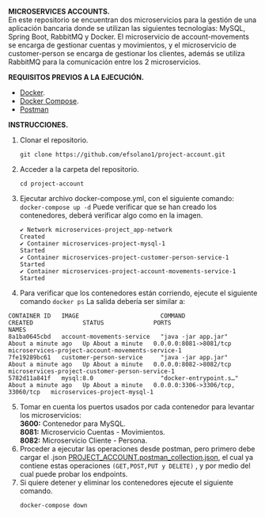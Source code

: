 **MICROSERVICES ACCOUNTS.**  
En este repositorio se encuentran dos microservicios para la gestión de una aplicación bancaria donde se utilizan las siguientes tecnologías: MySQL, Spring Boot, RabbitMQ y Docker. El microservicio de account-movements se encarga de gestionar cuentas y movimientos, y el microservicio de customer-person se encarga de gestionar los clientes, además se utiliza RabbitMQ para la comunicación entre los 2 microservicios.

**REQUISITOS PREVIOS A LA EJECUCIÓN.**

- [Docker](https://www.docker.com/).
- [Docker Compose](https://docs.docker.com/compose/).
- [Postman](https://www.postman.com/)

**INSTRUCCIONES.**
1. Clonar el repositorio.
   ```
   git clone https://github.com/efsolano1/project-account.git
   ```
3. Acceder a la carpeta del repositorio.
   ```
   cd project-account
   ```
5. Ejecutar archivo docker-compose.yml, con el siguiente comando:
  ```docker-compose up -d```
   Puede verificar que se han creado los contenedores, deberá verificar algo como en la imagen.
   ```
   ✔ Network microservices-project_app-network                    Created                                                                                                                                       
   ✔ Container microservices-project-mysql-1                      Started                                                                                                                                      
   ✔ Container microservices-project-customer-person-service-1    Started        
   ✔ Container microservices-project-account-movements-service-1  Started   
   ```
6. Para verificar que los contenedores están corriendo, ejecute el siguiente comando
      ```docker ps```
   La salida debería ser similar a: 

```
CONTAINER ID   IMAGE                       COMMAND                  CREATED              STATUS              PORTS                               NAMES
8a1ba0645cbd   account-movements-service   "java -jar app.jar"      About a minute ago   Up About a minute   0.0.0.0:8081->8081/tcp              microservices-project-account-movements-service-1
7fe19289bc61   customer-person-service     "java -jar app.jar"      About a minute ago   Up About a minute   0.0.0.0:8082->8082/tcp              microservices-project-customer-person-service-1
5782d11a841f   mysql:8.0                   "docker-entrypoint.s…"   About a minute ago   Up About a minute   0.0.0.0:3306->3306/tcp, 33060/tcp   microservices-project-mysql-1
```
5. Tomar en cuenta los puertos usados por cada contenedor para levantar los microservicios:  
   **3600:** Contenedor para MySQL.  
   **8081:** Microservicio Cuentas - Movimientos.  
   **8082:** Microservicio Cliente - Persona.  
6. Proceder a ejecutar las operaciones desde postman, pero primero debe cargar el .json [PROJECT_ACCOUNT.postman_collection.json](https://github.com/efsolano1/project-account/blob/master/PROJECT_ACCOUNT.postman_collection.json),  el cual ya contiene estas operaciones `(GET,POST,PUT y DELETE)` , y por medio del cual puede probar los endpoints.  
7. Si quiere detener y eliminar los contenedores ejecute el siguiente comando.  
    ```
   docker-compose down
    ```
